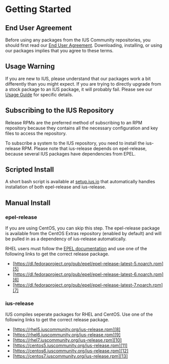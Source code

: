 # Getting Started

## End User Agreement

Before using any packages from the IUS Community repositories, you should first
read our [End User Agreement][1].  Downloading, installing, or using our
packages implies that you agree to these terms.

## Usage Warning

If you are new to IUS, please understand that our packages work a bit
differently than you might expect.  If you are trying to directly upgrade from
a stock package to an IUS package, it will probably fail.  Please see our
[Usage Guide][2] for specific details.

## Subscribing to the IUS Repository

Release RPMs are the preferred method of subscribing to an RPM repository
because they contains all the necessary configuration and key files to access
the repository.

To subscribe a system to the IUS repository, you need to install the
ius-release RPM.  Please note that ius-release depends on epel-release, because
several IUS packages have dependencies from EPEL.

## Scripted Install

A short bash script is available at [setup.ius.io][3] that automatically
handles installation of both epel-release and ius-release.

## Manual Install

### epel-release

If you are using CentOS, you can skip this step.  The epel-release package is
available from the CentOS Extras repository (enabled by default) and will be
pulled in as a dependency of ius-release automatically.

RHEL users must follow the [EPEL documentation][4] and use one of the following
links to get the correct release package.

* [https://dl.fedoraproject.org/pub/epel/epel-release-latest-5.noarch.rpm][5]
* [https://dl.fedoraproject.org/pub/epel/epel-release-latest-6.noarch.rpm][6]
* [https://dl.fedoraproject.org/pub/epel/epel-release-latest-7.noarch.rpm][7]

### ius-release

IUS compiles seperate packages for RHEL and CentOS.  Use one of the following
links to get the correct release package.

* [https://rhel5.iuscommunity.org/ius-release.rpm][8]
* [https://rhel6.iuscommunity.org/ius-release.rpm][9]
* [https://rhel7.iuscommunity.org/ius-release.rpm][10]
* [https://centos5.iuscommunity.org/ius-release.rpm][11]
* [https://centos6.iuscommunity.org/ius-release.rpm][12]
* [https://centos7.iuscommunity.org/ius-release.rpm][13]

[1]: https://dl.iuscommunity.org/pub/ius/IUS-COMMUNITY-EUA
[2]: UsageGuide.md
[3]: http://setup.ius.io
[4]: https://fedoraproject.org/wiki/EPEL#How_can_I_use_these_extra_packages.3F
[5]: https://dl.fedoraproject.org/pub/epel/epel-release-latest-5.noarch.rpm
[6]: https://dl.fedoraproject.org/pub/epel/epel-release-latest-6.noarch.rpm
[7]: https://dl.fedoraproject.org/pub/epel/epel-release-latest-7.noarch.rpm
[8]: https://rhel5.iuscommunity.org/ius-release.rpm
[9]: https://rhel6.iuscommunity.org/ius-release.rpm
[10]: https://rhel7.iuscommunity.org/ius-release.rpm
[11]: https://centos5.iuscommunity.org/ius-release.rpm
[12]: https://centos6.iuscommunity.org/ius-release.rpm
[13]: https://centos7.iuscommunity.org/ius-release.rpm
